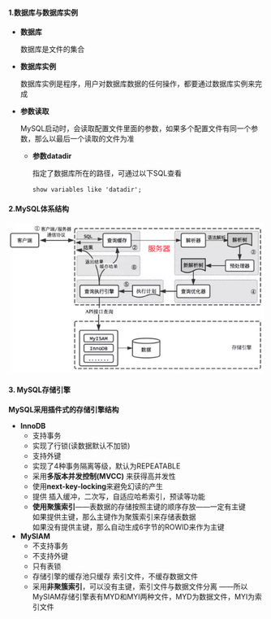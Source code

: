 #### 1.数据库与数据库实例

* **数据库**

  数据库是文件的集合

* **数据库实例**

  数据库实例是程序，用户对数据库数据的任何操作，都要通过数据库实例来完成

* **参数读取**

  MySQL启动时，会读取配置文件里面的参数，如果多个配置文件有同一个参数，那么以最后一个读取的文件为准

  * **参数datadir**

    指定了数据库所在的路径，可通过以下SQL查看

    ```
    show variables like 'datadir';
    ```



#### 2.MySQL体系结构
![alt 属性文本](../../MySQL-B站-性能优化/p/img_3.png)



#### 3. MySQL存储引擎

**MySQL采用插件式的存储引擎结构**

* **InnoDB**
  * 支持事务
  * 实现了行锁(读数据默认不加锁)
  * 支持外键
  * 实现了4种事务隔离等级，默认为REPEATABLE  
  * 采用**多版本并发控制(MVCC)** 来获得高并发性  
  * 使用**next-key-locking**来避免幻读的产生  
  * 提供 插入缓冲，二次写，自适应哈希索引，预读等功能  
  * **使用聚簇索引**——表数据的存储按照主键的顺序存放——一定有主键   
    如果提供主键，那么主键作为聚簇索引来存储表数据   
    如果没有提供主键，那么自动生成6字节的ROWID来作为主键   
* **MySIAM**
  * 不支持事务
  * 不支持外键
  * 只有表锁  
  * 存储引擎的缓存池只缓存 索引文件，不缓存数据文件   
  * 采用**非聚簇索引**，可以没有主键，索引文件与数据文件分离  ——所以MySIAM存储引擎表有MYD和MYI两种文件，MYD为数据文件，MYI为索引文件  
